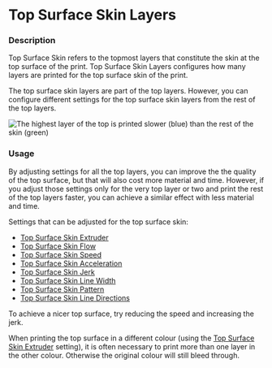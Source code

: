 Top Surface Skin Layers
====
### **Description**
Top Surface Skin refers to the topmost layers that constitute the skin at the top surface of the print. Top Surface Skin Layers configures how many layers are printed for the top surface skin of the print.

The top surface skin layers are part of the top layers. However, you can configure different settings for the top surface skin layers from the rest of the top layers.

![The highest layer of the top is printed slower (blue) than the rest of the skin (green)](../images/roofing_layer_count.png)

### **Usage**
By adjusting settings for all the top layers, you can improve the the quality of the top surface, but that will also cost more material and time. However, if you adjust those settings only for the very top layer or two and print the rest of the top layers faster, you can achieve a similar effect with less material and time.

Settings that can be adjusted for the top surface skin:
* [Top Surface Skin Extruder](roofing_extruder_nr.md)
* [Top Surface Skin Flow](../material/roofing_material_flow.md)
* [Top Surface Skin Speed](../speed/speed_roofing.md)
* [Top Surface Skin Acceleration](../speed/acceleration_roofing.md)
* [Top Surface Skin Jerk](../speed/jerk_roofing.md)
* [Top Surface Skin Line Width](../experimental/roofing_line_width.md)
* [Top Surface Skin Pattern](../experimental/roofing_pattern.md)
* [Top Surface Skin Line Directions](../experimental/roofing_angles.md)

To achieve a nicer top surface, try reducing the speed and increasing the jerk.

When printing the top surface in a different colour (using the [Top Surface Skin Extruder](roofing_extruder_nr.md) setting), it is often necessary to print more than one layer in the other colour. Otherwise the original colour will still bleed through.